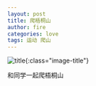 ```yaml
---
layout: post
title: 爬梧桐山
author: fire
categories: love 
tags: 运动 爬山
---
```


![title](https://image.sideproject.cn/titles/title_016.jpg){:class="image-title"}

和同学一起爬梧桐山
